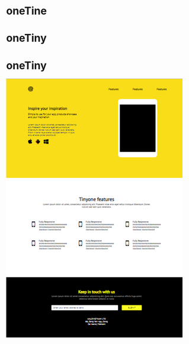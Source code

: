 # oneTine
# oneTiny
# oneTiny
![Изображение сайта](https://github.com/vasky0713/oneTiny/raw/master/img/site.png)